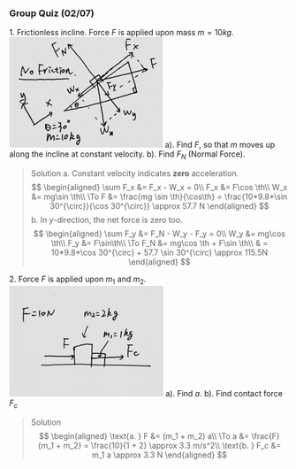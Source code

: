 ### Group Quiz (02/07)
1\. Frictionless incline. Force $F$ is applied upon mass $m=10kg$.
![Graph 1](../assets/frictionless_incline.PNG)
a). Find $F$, so that $m$ moves up along the incline at constant velocity.
b). Find $F_N$ (Normal Force).
>Solution
a. Constant velocity indicates **zero** acceleration.
$$
\begin{aligned}
\sum F_x &= F_x - W_x = 0\\
F_x &= F\cos \th\\
W_x &= mg\sin \th\\
\To F &= \frac{mg \sin \th}{\cos\th} = \frac{10*9.8*\sin 30^{\circ}}{\cos 30^{\circ}} \approx 57.7 N
\end{aligned}
$$
b. In $y$-direction, the net force is zero too.
$$
\begin{aligned}
\sum F_y &= F_N - W_y - F_y = 0\\
W_y &= mg\cos \th\\
F_y &= F\sin\th\\
\To F_N &= mg\cos \th + F\sin \th\\
& = 10*9.8*\cos 30^{\circ} + 57.7 \sin 30^{\circ} \approx 115.5N
\end{aligned}
$$

2\. Force $F$ is applied upon $m_1$ and $m_2$.
![Graph 2](../assets/contact_force.PNG)
a). Find $a$.
b). Find contact force $F_c$
>Solution
$$
\begin{aligned}
 \text{a. } F &= (m_1 + m_2) a\\
\To a &= \frac{F}{m_1 + m_2} = \frac{10}{1 + 2} \approx 3.3 m/s^2\\
\text{b. } F_c &= m_1 a \approx 3.3 N
\end{aligned}
$$

